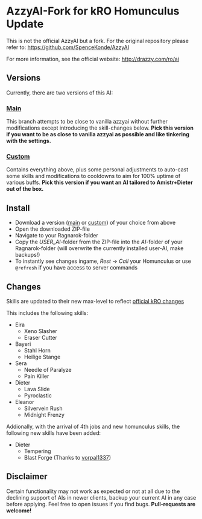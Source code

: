 # AzzyAI-Fork for kRO Homunculus Update

This is not the official AzzyAI but a fork.
For the original repository please refer to: https://github.com/SpenceKonde/AzzyAI

For more information, see the official website: http://drazzy.com/ro/ai

## Versions
Currently, there are two versions of this AI:
### [Main](https://github.com/Kisaro/AzzyAI/archive/master.zip)
This branch attempts to be close to vanilla azzyai without further modifications except introducing the skill-changes below. **Pick this version if you want to be as close to vanilla azzyai as possible and like tinkering with the settings.**
### [Custom](https://github.com/Kisaro/AzzyAI/archive/custom-settings.zip)
Contains everything above, plus some personal adjustments to auto-cast some skills and modifications to cooldowns to aim for 100% uptime of various buffs. **Pick this version if you want an AI tailored to Amistr+Dieter out of the box.**

## Install ##
 - Download a version ([main](https://github.com/Kisaro/AzzyAI/archive/master.zip) or [custom](https://github.com/Kisaro/AzzyAI/archive/custom-settings.zip)) of your choice from above
 - Open the downloaded ZIP-file
 - Navigate to your Ragnarok-folder
 - Copy the *USER_AI*-folder from the ZIP-file into the *AI*-folder of your Ragnarok-folder (will overwrite the currently installed user-AI, make backups!)
 - To instantly see changes ingame, *Rest* -> *Call* your Homunculus or use `@refresh` if you have access to server commands

## Changes ##
Skills are updated to their new max-level to reflect [official kRO changes](http://ro.gnjoy.com/news/notice/View.asp?BBSMode=10001&seq=6843&curpage=1)

This includes the following skills:
 - Eira
   - Xeno Slasher
   - Eraser Cutter
 - Bayeri
   - Stahl Horn
   - Heilige Stange
 - Sera
   - Needle of Paralyze
   - Pain Killer
 - Dieter
   - Lava Slide
   - Pyroclastic
 - Eleanor
   - Silvervein Rush
   - Midnight Frenzy

Addionally, with the arrival of 4th jobs and new homunculus skills, the following new skills have been added:
 - Dieter
   - Tempering
   - Blast Forge (Thanks to [vorpal1337](https://github.com/vorpal1337))
   
## Disclaimer ##
Certain functionality may not work as expected or not at all due to the declining support of AIs in newer clients, backup your current AI in any case before applying. Feel free to open issues if you find bugs. **Pull-requests are welcome!**
